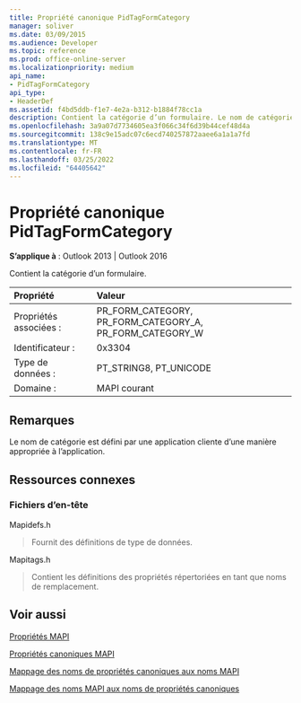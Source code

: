 ```yaml
---
title: Propriété canonique PidTagFormCategory
manager: soliver
ms.date: 03/09/2015
ms.audience: Developer
ms.topic: reference
ms.prod: office-online-server
ms.localizationpriority: medium
api_name:
- PidTagFormCategory
api_type:
- HeaderDef
ms.assetid: f4bd5ddb-f1e7-4e2a-b312-b1884f78cc1a
description: Contient la catégorie d’un formulaire. Le nom de catégorie est défini par une application cliente d’une manière appropriée à l’application.
ms.openlocfilehash: 3a9a07d7734605ea3f066c34f6d39b44cef48d4a
ms.sourcegitcommit: 138c9e15adc07c6ecd740257872aaee6a1a1a7fd
ms.translationtype: MT
ms.contentlocale: fr-FR
ms.lasthandoff: 03/25/2022
ms.locfileid: "64405642"
---
```

# <a name="pidtagformcategory-canonical-property"></a>Propriété canonique PidTagFormCategory

  
  
**S’applique à** : Outlook 2013 | Outlook 2016 
  
Contient la catégorie d’un formulaire. 
  
|Propriété |Valeur |
|:-----|:-----|
|Propriétés associées :  <br/> |PR_FORM_CATEGORY, PR_FORM_CATEGORY_A, PR_FORM_CATEGORY_W  <br/> |
|Identificateur :  <br/> |0x3304  <br/> |
|Type de données :  <br/> |PT_STRING8, PT_UNICODE  <br/> |
|Domaine :  <br/> |MAPI courant  <br/> |
   
## <a name="remarks"></a>Remarques

Le nom de catégorie est défini par une application cliente d’une manière appropriée à l’application. 
  
## <a name="related-resources"></a>Ressources connexes

### <a name="header-files"></a>Fichiers d’en-tête

Mapidefs.h
  
> Fournit des définitions de type de données.
    
Mapitags.h
  
> Contient les définitions des propriétés répertoriées en tant que noms de remplacement.
    
## <a name="see-also"></a>Voir aussi



[Propriétés MAPI](mapi-properties.md)
  
[Propriétés canoniques MAPI](mapi-canonical-properties.md)
  
[Mappage des noms de propriétés canoniques aux noms MAPI](mapping-canonical-property-names-to-mapi-names.md)
  
[Mappage des noms MAPI aux noms de propriétés canoniques](mapping-mapi-names-to-canonical-property-names.md)

